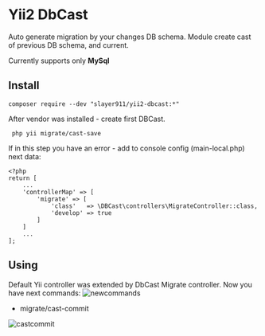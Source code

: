 Yii2 DbCast
=================
Auto generate migration by your changes DB schema.
Module create cast of previous DB schema, and current.

Currently supports only **MySql**

Install
-------
```
composer require --dev "slayer911/yii2-dbcast:*"
```
After vendor was installed - create first DBCast.
```
 php yii migrate/cast-save
```
If in this step you have an error - add to console config (main-local.php) next data:
```$xslt
<?php
return [
    ...
    'controllerMap' => [
        'migrate' => [
            'class'   => \DBCast\controllers\MigrateController::class,
            'develop' => true
        ]
    ]
    ...
];

```


Using
------
Default Yii controller was extended by DbCast Migrate controller.
Now you have next commands:
![newcommands](https://user-images.githubusercontent.com/9704032/28248769-cc5c1cc4-6a52-11e7-825c-a1ff07e44eeb.jpg)
* migrate/cast-commit

![castcommit](https://user-images.githubusercontent.com/9704032/28248770-cc5d09b8-6a52-11e7-9575-52d18ee98aab.jpg) 
